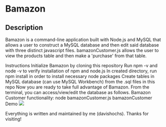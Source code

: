 # Bamazon
## Description
Bamazon is a command-line application built with Node.js and MySQL that allows a user to construct a 
MySQL database and then edit said database with three distinct javascript files. bamazonCustomer.js allows 
the user to view the products table and then make a 'purchase' from that table. 

Instructions
Initialize Bamazon by cloning this repository
Run npm -v and node -v to verify installation of npm and node.js
In created directory, run npm install in order to install necessary node packages
Create tables in MySQL database (can use MySQL Workbench) from the .sql files in this repo
Now you are ready to take full advantage of Bamazon. From the terminal, you can access/view/edit the database as follows.
Bamazon Customer functionality: node bamazonCustomer.js bamazonCustomer Demo
![](bamazoncustomer.gif)

Everything is written and maintained by me (davishochs). Thanks for visiting!
